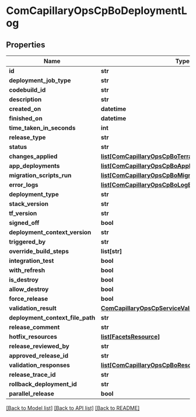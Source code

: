 # ComCapillaryOpsCpBoDeploymentLog

## Properties
Name | Type | Description | Notes
------------ | ------------- | ------------- | -------------
**id** | **str** |  | [optional] 
**deployment_job_type** | **str** |  | [optional] 
**codebuild_id** | **str** |  | [optional] 
**description** | **str** |  | [optional] 
**created_on** | **datetime** |  | [optional] 
**finished_on** | **datetime** |  | [optional] 
**time_taken_in_seconds** | **int** |  | [optional] 
**release_type** | **str** |  | [optional] 
**status** | **str** |  | [optional] 
**changes_applied** | [**list[ComCapillaryOpsCpBoTerraformChange]**](ComCapillaryOpsCpBoTerraformChange.md) |  | [optional] 
**app_deployments** | [**list[ComCapillaryOpsCpBoAppDeployment]**](ComCapillaryOpsCpBoAppDeployment.md) |  | [optional] 
**migration_scripts_run** | [**list[ComCapillaryOpsCpBoMigrationScriptMetadata]**](ComCapillaryOpsCpBoMigrationScriptMetadata.md) |  | [optional] 
**error_logs** | [**list[ComCapillaryOpsCpBoLogErrorRawError]**](ComCapillaryOpsCpBoLogErrorRawError.md) |  | [optional] 
**deployment_type** | **str** |  | [optional] 
**stack_version** | **str** |  | [optional] 
**tf_version** | **str** |  | [optional] 
**signed_off** | **bool** |  | [optional] 
**deployment_context_version** | **str** |  | [optional] 
**triggered_by** | **str** |  | [optional] 
**override_build_steps** | **list[str]** |  | [optional] 
**integration_test** | **bool** |  | [optional] 
**with_refresh** | **bool** |  | [optional] 
**is_destroy** | **bool** |  | [optional] 
**allow_destroy** | **bool** |  | [optional] 
**force_release** | **bool** |  | [optional] 
**validation_result** | [**ComCapillaryOpsCpServiceValidationValidationResult**](ComCapillaryOpsCpServiceValidationValidationResult.md) |  | [optional] 
**deployment_context_file_path** | **str** |  | [optional] 
**release_comment** | **str** |  | [optional] 
**hotfix_resources** | [**list[FacetsResource]**](FacetsResource.md) |  | [optional] 
**release_reviewed_by** | **str** |  | [optional] 
**approved_release_id** | **str** |  | [optional] 
**validation_responses** | [**list[ComCapillaryOpsCpBoResoucesValidationResponse]**](ComCapillaryOpsCpBoResoucesValidationResponse.md) |  | [optional] 
**release_trace_id** | **str** |  | [optional] 
**rollback_deployment_id** | **str** |  | [optional] 
**parallel_release** | **bool** |  | [optional] 

[[Back to Model list]](../README.md#documentation-for-models) [[Back to API list]](../README.md#documentation-for-api-endpoints) [[Back to README]](../README.md)

